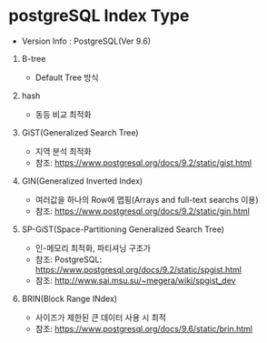 # postgreSQL Index Type
- Version Info : PostgreSQL(Ver 9.6)


1. B-tree
	- Default Tree 방식
&nbsp;

2. hash
	- 동등 비교 최적화
&nbsp;

3. GiST(Generalized Search Tree)
	- 지역 분석 최적화
	- 참조: https://www.postgresql.org/docs/9.2/static/gist.html
&nbsp;

4. GIN(Generalized Inverted Index)
	- 여러값을 하나의 Row에 맵핑(Arrays and full-text searchs 이용)
	- 참조: https://www.postgresql.org/docs/9.2/static/gin.html
&nbsp;

5. SP-GiST(Space-Partitioning Generalized Search Tree)
	- 인-메모리 최적화, 파티셔닝 구조가
	- 참조: PostgreSQL: https://www.postgresql.org/docs/9.2/static/spgist.html
	- 참조: http://www.sai.msu.su/~megera/wiki/spgist_dev
&nbsp;

6. BRIN(Block Range INdex)
	- 사이즈가 제한된 큰 데이터 사용 시 최적
	- 참조: https://www.postgresql.org/docs/9.6/static/brin.html